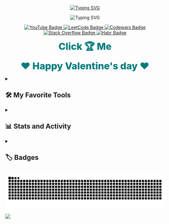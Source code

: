 <p align="center">
  <a href="https://github.com/cl7paBka">
    <img src="https://readme-typing-svg.demolab.com?font=Matemasie&size=36&letterSpacing=letter-spacing%3A+-1px;&duration=1&pause=3000&color=007A7C&center=true&vCenter=true&repeat=false&width=435&lines=Hey%2C+I'm+cl7paBka!" alt="Typing SVG" /></a>
</p>

<p align="center">
  <img src="https://readme-typing-svg.demolab.com?font=Matemasie&size=28&letterSpacing=letter-spacing%3A+-1px;&duration=8000&pause=1500&color=007A7C&center=true&vCenter=true&width=500&lines=Python+developer+%E2%9A%99%EF%B8%8F;Always+learning+new+things+%F0%9F%93%9A;Code+%F0%9F%92%BB+Optimize+%F0%9F%94%A7+Repeat+%F0%9F%94%84" alt="Typing SVG" /></a>
</p>

<p align="center">
  <a href="https://www.youtube.com/@l7pucocka21">
    <img src="https://img.shields.io/badge/YouTube-007A7C?style=plastic&logo=youtube&logoColor=C0C0C0" alt="YouTube Badge"/>
  </a>
  <a href="https://leetcode.com/u/pegucka/">
    <img src="https://img.shields.io/badge/LeetCode-007A7C?style=plastic&logo=leetcode&logoColor=C0C0C0" alt="LeetCode Badge"/>
  </a>
  <a href="https://www.codewars.com/users/cl7paBka">
    <img src="https://img.shields.io/badge/Codewars-007A7C?style=plastic&logo=codewars&logoColor=C0C0C0" alt="Codewars Badge"/>
  </a>
  <a href="https://stackoverflow.com/users/23312054/ubuntu4you">
    <img src="https://img.shields.io/badge/StackOverflow-007A7C?style=plastic&logo=stackoverflow&logoColor=C0C0C0" alt="Stack Overflow Badge"/>
  </a>

  <a href="https://habr.com/ru/users/cl7paBka/">
    <img src="https://img.shields.io/badge/Habr-007A7C?style=plastic&logo=habr&logoColor=C0C0C0" alt="Habr Badge"/>
  </a>

</p>

<p align="center">
  <a href="https://github.com/cl7paBka/MyTrophies" style="text-decoration: none; color: #007A7C; font-weight: 800; font-size: 30px;">
    Click 🏆 Me
  </a>
</p>

<p align="center">
  <a href="https://github.com/cl7paBka/MyTrophies" style="text-decoration: none; color: #007A7C; font-weight: 800; font-size: 30px;">
    ❤️ Happy Valentine's day ❤️
  </a>
</p>

<details> 
  <summary><h2>🛠️ My Favorite Tools</h2></summary>

<h3>👨‍💻 Programming and Markup Languages</h3>

  <p>
      <a href="https://github.com/search?q=user%3ADenverCoder1+language%3Apython"><img alt="Python" src="https://img.shields.io/badge/Python-14354C.svg?logo=python&logoColor=white"></a>
      <a href="https://github.com/search?q=user%3ADenverCoder1+language%3Acpp"><img alt="C++" src="https://custom-icon-badges.demolab.com/badge/C++-9C033A.svg?logo=cpp2&logoColor=white"></a>
      <a href="https://github.com/search?q=user%3ADenverCoder1+language%3Asql"><img alt="SQL" src="https://custom-icon-badges.demolab.com/badge/SQL-025E8C.svg?logo=database&logoColor=white"></a>
      <a href="https://github.com/search?q=user%3ADenverCoder1+language%3Amarkdown"><img alt="Markdown" src="https://img.shields.io/badge/Markdown-000000.svg?logo=markdown&logoColor=white"></a>
  </p>

<h3>🧰 Frameworks and Libraries</h3>

  <p>
      <a href="#"><img alt="FastAPI" src="https://img.shields.io/badge/FastAPI-009688.svg?logo=fastapi&logoColor=white"></a>
      <a href="#"><img alt="SQLAlchemy" src="https://img.shields.io/badge/SQLAlchemy-D71A1A.svg?logo=sqlalchemy&logoColor=white"></a>
      <a href="#"><img alt="Pydantic" src="https://img.shields.io/badge/Pydantic-0A0A0A.svg?logo=pydantic&logoColor=white"></a>
      <a href="#"><img alt="Asyncio" src="https://img.shields.io/badge/Asyncio-499BE4.svg?logo=python&logoColor=white"></a>
      <a href="#"><img alt="Pytest" src="https://img.shields.io/badge/Pytest-0A9EDC.svg?logo=pytest&logoColor=white"></a>
      <a href="#"><img alt="Aiogram" src="https://img.shields.io/badge/Aiogram-2CA5E0.svg?logo=telegram&logoColor=white"></a>
      <a href="#"><img alt="Pyrogram" src="https://img.shields.io/badge/Pyrogram-2CA5E0.svg?logo=telegram&logoColor=white"></a>

  </p>

<h3>🗄️ Databases and Cloud Hosting</h3>

  <p>
      <a href="#"><img alt="PostgreSQL" src ="https://img.shields.io/badge/PostgreSQL-316192.svg?logo=postgresql&logoColor=white"></a>
      <a href="#"><img alt="Redis" src="https://img.shields.io/badge/Redis-DC382D.svg?logo=redis&logoColor=white"></a>
      <a href="#"><img alt="SQLite" src ="https://img.shields.io/badge/SQLite-07405e.svg?logo=sqlite&logoColor=white"></a>
      <a href="#"><img alt="Notion" src="https://img.shields.io/badge/Notion-010101.svg?logo=notion&logoColor=white"></a>
  </p>

<h3>💻 Software and Tools</h3>

  <p>
      <a href="#"><img alt="PyCharm" src="https://img.shields.io/badge/PyCharm-21D789.svg?logo=pycharm&logoColor=black"></a>
      <a href="#"><img alt="Git" src="https://img.shields.io/badge/Git-F05033.svg?logo=git&logoColor=white"></a>
      <a href="#"><img alt="Docker" src="https://img.shields.io/badge/Docker-2496ED.svg?logo=docker&logoColor=white"></a>
      <a href="#"><img alt="Docker Compose" src="https://img.shields.io/badge/Docker%20Compose-0db7ed.svg?logo=docker&logoColor=white"></a>
      <a href="#"><img alt="Linux" src="https://img.shields.io/badge/Linux-FCC624.svg?logo=linux&logoColor=black"></a>
      <a href="#"><img alt="Ubuntu" src="https://img.shields.io/badge/Ubuntu-E95420.svg?logo=ubuntu&logoColor=white"></a>
      <a href="#"><img alt="Arch Linux" src="https://img.shields.io/badge/Arch%20Linux-1793D1.svg?logo=arch-linux&logoColor=white"></a>
      <a href="#"><img alt="OBS Studio" src="https://img.shields.io/badge/-OBS-302E31?logo=obs-studio&logoColor=white"></a>
      <a href="#"><img alt="Stack Overflow" src="https://img.shields.io/badge/-Stack%20Overflow-FE7A16?logo=stack-overflow&logoColor=white"></a>
      <a href="#"><img alt="Visual Studio Code" src="https://img.shields.io/badge/Visual%20Studio%20Code-0078d7.svg?logo=visual-studio-code&logoColor=white"></a>

  </p>
</details>

<details> 
  <summary><h2>📊 Stats and Activity</h2></summary>

<h3>🔥 Streak Stats</h3>

  <p>
      <img title="🔥 Get streak stats for your profile at git.io/streak-stats" alt="cl7paBka's streak" src="https://github-readme-streak-stats-eight.vercel.app/?user=cl7paBka&theme=monokai-metallian&hide_border=true&short_numbers=true"/>
  </p>

<h3>💻 GitHub Profile Stats</h3>

<a href="https://github.com/anuraghazra/github-readme-stats"><img alt="cl7paBka's Github Stats" src="https://denvercoder1-github-readme-stats.vercel.app/api/?username=cl7paBka&show_icons=true&include_all_commits=true&count_private=true&theme=react&hide_border=true&bg_color=1F222E&title_color=F85D7F&icon_color=F8D866" height="192px"/></a>
<a href="https://github.com/anuraghazra/github-readme-stats"><img alt="cl7paBka's Top Languages" src="https://denvercoder1-github-readme-stats.vercel.app/api/top-langs/?username=cl7paBka&langs_count=8&layout=compact&theme=react&hide_border=true&bg_color=1F222E&title_color=F85D7F&icon_color=F8D866&hide=Jupyter%20Notebook,Roff" height="192px"/></a>
<br/>

<a href="https://github.com/ashutosh00710/github-readme-activity-graph"><img alt="cl7paBka's Activity Graph" src="https://github-readme-activity-graph.vercel.app/graph/?username=cl7paBka&bg_color=1F222E&color=F8D866&line=F85D7F&point=FFFFFF&hide_border=true" /></a>


</details>

<details> 
  <summary><h2>🏷️ Badges </h2></summary>

  <p align="center">
    <a href="https://leetcode.com/u/pegucka/">
      <img src="https://i.postimg.cc/3RhdmyX7/image.png" width="250px" alt="LeetCode 50 Days Badge 2023"/>
    </a>
  </p>
</details>

<p align="center">
  <a href="https://leetcode.com/u/pegucka/">
    <img src="https://raw.githubusercontent.com/cl7paBka/cl7paBka/output/snake.svg"" alt="LeetCode 50 Days Badge 2023"/>
  </a>
</p>

[![](https://visitcount.itsvg.in/api?id=cl7paBka&icon=7&color=10)](https://visitcount.itsvg.in)

